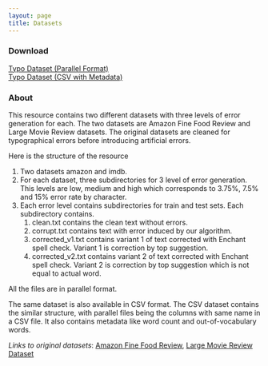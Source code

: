 ```yaml
---
layout: page
title: Datasets
---
```


### Download

[Typo Dataset (Parallel Format)](https://1drv.ms/u/s!AAU3jG1nh6NXlgY)  
[Typo Dataset (CSV with Metadata)](https://1drv.ms/u/s!AAU3jG1nh6NXlgc)

### About
This resource contains two different datasets with three levels of error generation for each. The two datasets are Amazon Fine Food Review and Large Movie Review datasets. The original datasets are cleaned for typographical errors before introducing artificial errors.

Here is the structure of the resource

1. Two datasets amazon and imdb. 
2. For each dataset, three subdirectories for 3 level of error generation. This levels are low, medium and high which corresponds to 3.75%, 7.5% and 15% error rate by character. 
3. Each error level contains subdirectories for train and test sets. Each subdirectory contains.  
   1. clean.txt contains the clean text without errors.  
   2. corrupt.txt contains text with error induced by our algorithm.  
   3. corrected_v1.txt contains variant 1 of text corrected with Enchant spell check. Variant 1 is correction by top suggestion.  
   4. corrected_v2.txt contains variant 2 of text corrected with Enchant spell check. Variant 2 is correction by top suggestion which is not equal to actual word.  
    

All the files are in parallel format.

The same dataset is also available in CSV format. The CSV dataset contains the similar structure, with parallel files being the columns with same name in a CSV file. It also contains metadata like word count and out-of-vocabulary words.

*Links to original datasets*: 
[Amazon Fine Food Review](https://www.kaggle.com/snap/amazon-fine-food-reviews), 
[Large Movie Review Dataset](https://ai.stanford.edu/~amaas/data/sentiment/)

